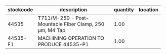 |stockcode|description|quantity|location|
|---------|-----------|--------|--------|
|44535|T711/M-250 - Post-Mountable Fiber Clamp, 250 µm, M4 Tap|1.00||
|44535-F1|MACHINING OPERATION TO PRODUCE 44535-P1|1.00||
